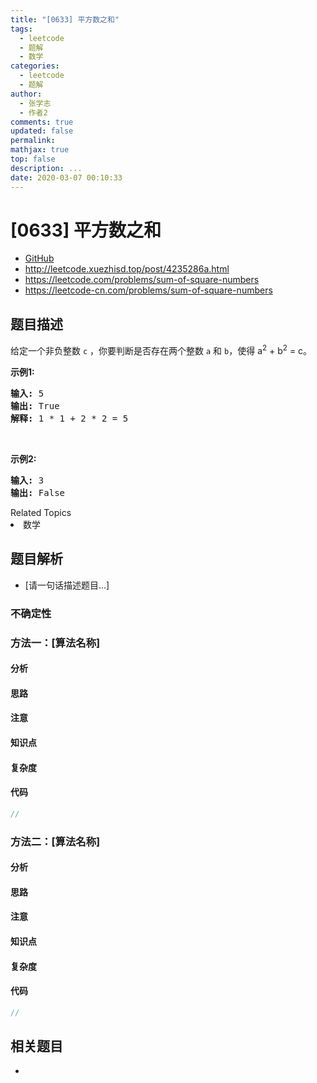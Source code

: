 ```yaml
---
title: "[0633] 平方数之和"
tags:
  - leetcode
  - 题解
  - 数学
categories:
  - leetcode
  - 题解
author:
  - 张学志
  - 作者2
comments: true
updated: false
permalink:
mathjax: true
top: false
description: ...
date: 2020-03-07 00:10:33
---
```



# [0633] 平方数之和
* [GitHub](https://github.com/algoboy101/LeetCodeCrowdsource/tree/master/_posts/QA/%5B0633%5D%20%E5%B9%B3%E6%96%B9%E6%95%B0%E4%B9%8B%E5%92%8C.md)
* http://leetcode.xuezhisd.top/post/4235286a.html
* https://leetcode.com/problems/sum-of-square-numbers
* https://leetcode-cn.com/problems/sum-of-square-numbers


## 题目描述

<p>给定一个非负整数&nbsp;<code>c</code>&nbsp;，你要判断是否存在两个整数 <code>a</code> 和 <code>b</code>，使得&nbsp;a<sup>2</sup> + b<sup>2</sup> = c。</p>

<p><strong>示例1:</strong></p>

<pre>
<strong>输入:</strong> 5
<strong>输出:</strong> True
<strong>解释:</strong> 1 * 1 + 2 * 2 = 5
</pre>

<p>&nbsp;</p>

<p><strong>示例2:</strong></p>

<pre>
<strong>输入:</strong> 3
<strong>输出:</strong> False
</pre>
<div><div>Related Topics</div><div><li>数学</li></div></div>


## 题目解析
* [请一句话描述题目...]

### 不确定性


### 方法一：[算法名称]

#### 分析

#### 思路

#### 注意

#### 知识点

#### 复杂度

#### 代码

```cpp
//
```


### 方法二：[算法名称]

#### 分析

#### 思路

#### 注意

#### 知识点

#### 复杂度

#### 代码

```cpp
//
```


## 相关题目
* 
